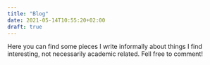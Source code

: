 ```yaml
---
title: "Blog"
date: 2021-05-14T10:55:20+02:00
draft: true
---
```


Here you can find some pieces I write informally about things I find interesting, not necessarily academic related. Fell free to comment!